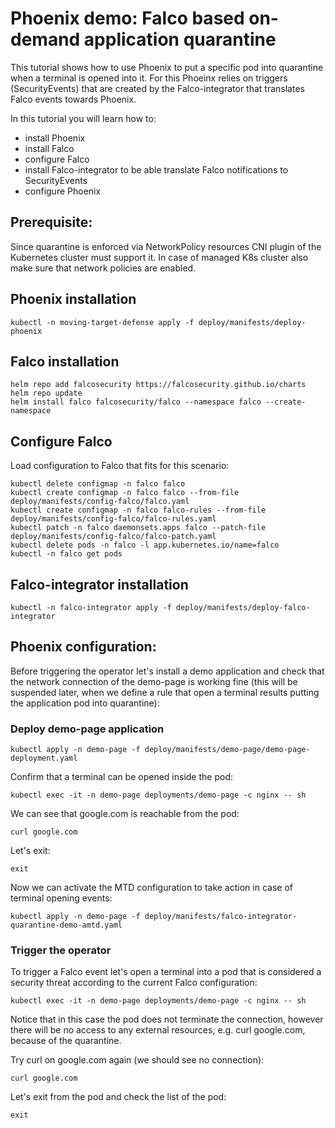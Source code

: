 # Phoenix demo: Falco based on-demand application quarantine

This tutorial shows how to use Phoenix to put a specific pod into quarantine when a terminal is opened into it. For this Phoeinx relies on triggers (SecurityEvents) that are created by the Falco-integrator that translates Falco events towards Phoenix. 

In this tutorial you will learn how to:

- install Phoenix
- install Falco
- configure Falco
- install Falco-integrator to be able translate Falco notifications to SecurityEvents
- configure Phoenix

## Prerequisite:

Since quarantine is enforced via NetworkPolicy resources CNI plugin of the Kubernetes cluster must support it. In case of managed K8s cluster also make sure that network policies are enabled.

## Phoenix installation

    kubectl -n moving-target-defense apply -f deploy/manifests/deploy-phoenix

## Falco installation

    helm repo add falcosecurity https://falcosecurity.github.io/charts
    helm repo update
    helm install falco falcosecurity/falco --namespace falco --create-namespace

## Configure Falco

Load configuration to Falco that fits for this scenario:

    kubectl delete configmap -n falco falco
    kubectl create configmap -n falco falco --from-file deploy/manifests/config-falco/falco.yaml
    kubectl create configmap -n falco falco-rules --from-file deploy/manifests/config-falco/falco-rules.yaml
    kubectl patch -n falco daemonsets.apps falco --patch-file deploy/manifests/config-falco/falco-patch.yaml
    kubectl delete pods -n falco -l app.kubernetes.io/name=falco
    kubectl -n falco get pods

## Falco-integrator installation

    kubectl -n falco-integrator apply -f deploy/manifests/deploy-falco-integrator

## Phoenix configuration:

Before triggering the operator let's install a demo application and check that the network connection of the demo-page is working fine (this will be suspended later, when we define a rule that open a terminal results putting the application pod into quarantine):

### Deploy demo-page application

    kubectl apply -n demo-page -f deploy/manifests/demo-page/demo-page-deployment.yaml

Confirm that a terminal can be opened inside the pod:

    kubectl exec -it -n demo-page deployments/demo-page -c nginx -- sh

We can see that google.com is reachable from the pod:

    curl google.com

Let's exit:

    exit

Now we can activate the MTD configuration to take action in case of terminal opening events:

    kubectl apply -n demo-page -f deploy/manifests/falco-integrator-quarantine-demo-amtd.yaml

### Trigger the operator

To trigger a Falco event let's open a terminal into a pod that is considered a security threat according to the current Falco configuration:

    kubectl exec -it -n demo-page deployments/demo-page -c nginx -- sh

Notice that in this case the pod does not terminate the connection, however there will be no access to any external resources, e.g. curl google.com, because of the quarantine. 

Try curl on google.com again (we should see no connection):

    curl google.com

Let's exit from the pod and check the list of the pod:

    exit
